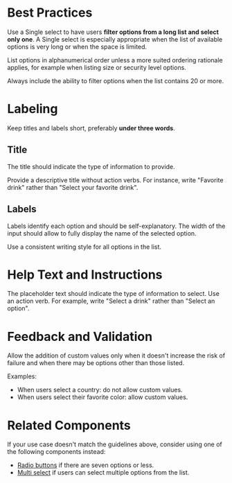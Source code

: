 # Best Practices

Use a Single select to have users **filter options from a long list and select only one**. A Single select is especially appropriate when the list of available options is very long or when the space is limited.

List options in alphanumerical order unless a more suited ordering rationale applies, for example when listing size or security level options.

Always include the ability to filter options when the list contains 20 or more.

# Labeling

Keep titles and labels short, preferably **under three words**.

## Title

The title should indicate the type of information to provide.

Provide a descriptive title without action verbs. For instance, write "Favorite drink" rather than "Select your favorite drink".

## Labels

Labels identify each option and should be self-explanatory. The width of the input should allow to fully display the name of the selected option.

Use a consistent writing style for all options in the list.

# Help Text and Instructions

The placeholder text should indicate the type of information to select. Use an action verb. For example, write "Select a drink" rather than "Select an option".

# Feedback and Validation

Allow the addition of custom values only when it doesn't increase the risk of failure and when there may be options other than those listed.

Examples:

-   When users select a country: do not allow custom values.
-   When users select their favorite color: allow custom values.

# Related Components

If your use case doesn't match the guidelines above, consider using one of the following components instead:

-   [Radio buttons](#/form/RadioButton) if there are seven options or less.
-   [Multi select](#/form/MultiSelect) if users can select multiple options from the list.
